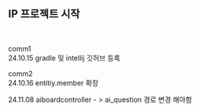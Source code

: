 <h2> IP 프로젝트 시작 </h2>
<br>

comm1 <br>
24.10.15 gradle 및 intellij 깃허브 등록

comm2 <br>
24.10.16 entitiy.member 확장

24.11.08
aiboardcontroller - > ai_question 경로 변경 해야함